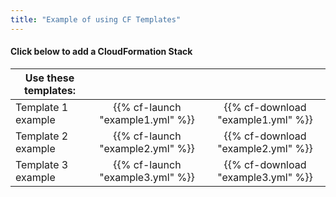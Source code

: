 ```yaml
---
title: "Example of using CF Templates"
---
```



#### Click below to add a CloudFormation Stack

| Use these templates: |  |  |
| ------ |:------:|:--------:| 
| Template 1 example |  {{% cf-launch "example1.yml" %}} | {{% cf-download "example1.yml" %}}  |
| Template 2 example |  {{% cf-launch "example2.yml" %}} | {{% cf-download "example2.yml" %}}  |
| Template 3 example |  {{% cf-launch "example3.yml" %}} | {{% cf-download "example3.yml" %}}  |





